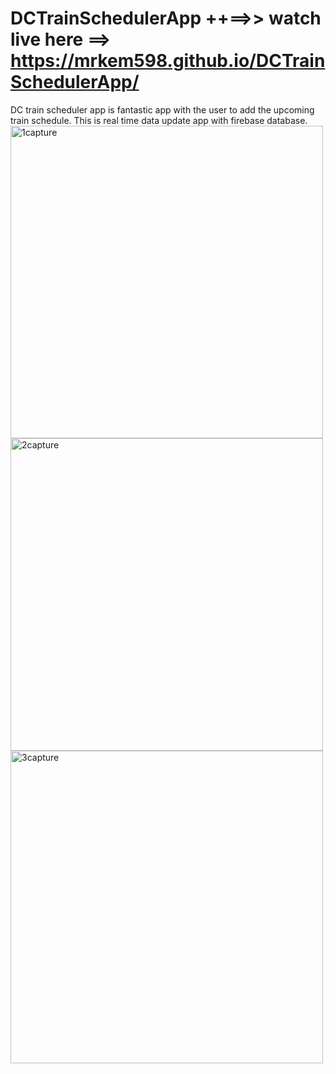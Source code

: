 # DCTrainSchedulerApp ++==>> watch live here ==> https://mrkem598.github.io/DCTrainSchedulerApp/
DC train scheduler app is fantastic app with the user to add the upcoming train schedule. This is real time data update app with firebase database. 
<br>
<img width="500" alt="1capture" src="https://cloud.githubusercontent.com/assets/23619819/24508224/cc1d0f38-1530-11e7-9059-16da5b8c926b.PNG">
<img width="500" alt="2capture" src="https://cloud.githubusercontent.com/assets/23619819/24508229/cf8e3214-1530-11e7-8b32-e653a218a7c5.PNG">
<img width="500" alt="3capture" src="https://cloud.githubusercontent.com/assets/23619819/24508242/d4f8fc2a-1530-11e7-8c9c-645fb6c39cd2.PNG">

